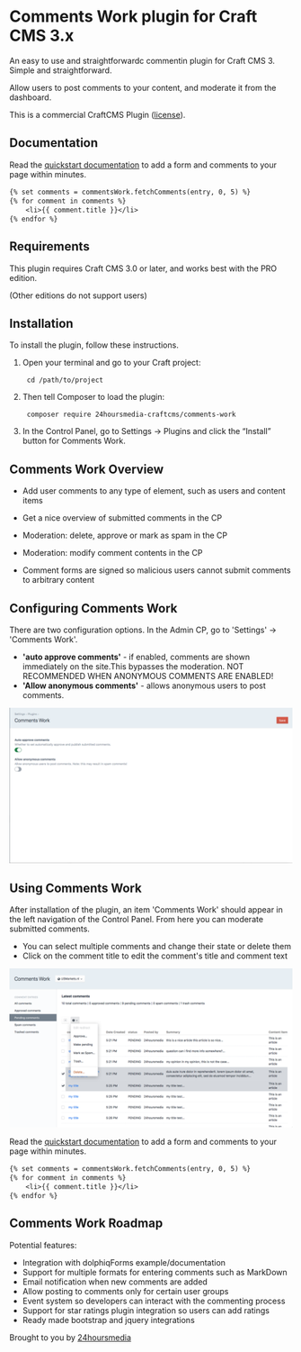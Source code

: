 # Comments Work plugin for Craft CMS 3.x

An easy to use and straightforwardc commentin plugin for Craft CMS 3.
Simple and straightforward.

Allow users to post comments to your content, and moderate it from the dashboard.

This is a commercial CraftCMS Plugin ([license](LICENSE.md)).


## Documentation

Read the [quickstart documentation](docs/quickstart.md) to add a form and comments to your page within minutes.


    {% set comments = commentsWork.fetchComments(entry, 0, 5) %}
    {% for comment in comments %}
        <li>{{ comment.title }}</li>
    {% endfor %}

## Requirements

This plugin requires Craft CMS 3.0 or later, and works best with the PRO edition.

(Other editions do not support users)

## Installation

To install the plugin, follow these instructions.

1. Open your terminal and go to your Craft project:

        cd /path/to/project

2. Then tell Composer to load the plugin:

        composer require 24hoursmedia-craftcms/comments-work

3. In the Control Panel, go to Settings → Plugins and click the “Install” button for Comments Work.

## Comments Work Overview

- Add user comments to any type of element, such as users and content items
- Get a nice overview of submitted comments in the CP
- Moderation: delete, approve or mark as spam in the CP
- Moderation: modify comment contents in the CP

- Comment forms are signed so malicious users cannot submit comments to arbitrary content


## Configuring Comments Work

There are two configuration options. In the Admin CP, go to 'Settings' -> 'Comments Work'.

- **'auto approve comments'** - if enabled, comments are shown immediately on the site.This bypasses the moderation. NOT RECOMMENDED WHEN ANONYMOUS COMMENTS ARE ENABLED!
- **'Allow anonymous comments'** - allows anonymous users to post comments.

![settings screen](docs/resources/settings-screen.png)

## Using Comments Work

After installation of the plugin, an item 'Comments Work' should appear in the left navigation of the Control Panel.
From here you can moderate submitted comments.

- You can select multiple comments and change their state or delete them
- Click on the comment title to edit the comment's title and comment text

![plugin screen](docs/resources/plugin-screen.png)

Read the [quickstart documentation](docs/quickstart.md) to add a form and comments to your page within minutes.


    {% set comments = commentsWork.fetchComments(entry, 0, 5) %}
    {% for comment in comments %}
        <li>{{ comment.title }}</li>
    {% endfor %}

## Comments Work Roadmap

Potential features:

* Integration with dolphiqForms example/documentation
* Support for multiple formats for entering comments such as MarkDown
* Email notification when new comments are added
* Allow posting to comments only for certain user groups
* Event system so developers can interact with the commenting process
* Support for star ratings plugin integration so users can add ratings
* Ready made bootstrap and jquery integrations

Brought to you by [24hoursmedia](https://www.24hoursmedia.com)
